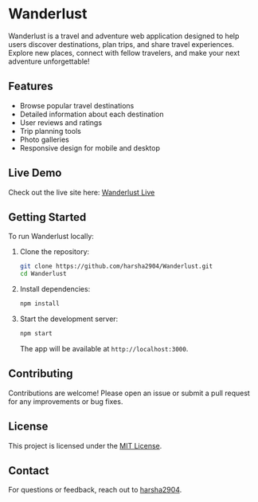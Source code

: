 # Wanderlust

Wanderlust is a travel and adventure web application designed to help users discover destinations, plan trips, and share travel experiences. Explore new places, connect with fellow travelers, and make your next adventure unforgettable!

## Features

- Browse popular travel destinations
- Detailed information about each destination
- User reviews and ratings
- Trip planning tools
- Photo galleries
- Responsive design for mobile and desktop

## Live Demo

Check out the live site here: [Wanderlust Live](https://wanderlust-8hvc.onrender.com/listings)

## Getting Started

To run Wanderlust locally:

1. Clone the repository:
   ```bash
   git clone https://github.com/harsha2904/Wanderlust.git
   cd Wanderlust
   ```

2. Install dependencies:
   ```bash
   npm install
   ```

3. Start the development server:
   ```bash
   npm start
   ```
   The app will be available at `http://localhost:3000`.

## Contributing

Contributions are welcome! Please open an issue or submit a pull request for any improvements or bug fixes.

## License

This project is licensed under the [MIT License](LICENSE).

## Contact

For questions or feedback, reach out to [harsha2904](https://github.com/harsha2904).
